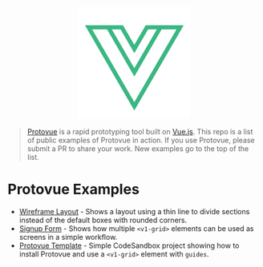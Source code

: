 <p align="center">
  <img src="./logo.png" alt="Protovue Logo">
</p>

> [Protovue](https://github.com/v1Labs/protovue) is a rapid prototyping tool built on [Vue.js](https://vuejs.org/). This repo is a list of public examples of Protovue in action. If you use Protovue, please submit a PR to share your work. New examples go to the top of the list.

# Protovue Examples
- [Wireframe Layout](https://codesandbox.io/s/4zz1x0qxp9) - Shows a layout using a thin line to divide sections instead of the default boxes with rounded corners.
- [Signup Form](https://codesandbox.io/s/6j324y319n) - Shows how multiple `<v1-grid>` elements can be used as screens in a simple workflow.
- [Protovue Template](https://codesandbox.io/s/ry7z3x808q) - Simple CodeSandbox project showing how to install Protovue and use a `<v1-grid>` element with `guides`.
